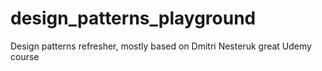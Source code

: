 # design_patterns_playground
Design patterns refresher, mostly based on Dmitri Nesteruk great Udemy course
